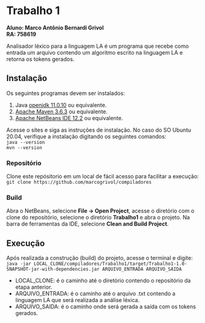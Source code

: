 # Trabalho 1
**Aluno: Marco Antônio Bernardi Grivol**\
**RA: 758619**

Analisador léxico para a linguagem LA é um programa que recebe como entrada um arquivo contendo um algoritmo escrito na linguagem LA e retorna os tokens gerados.

## Instalação
Os seguintes programas devem ser instalados:
1. Java [openjdk 11.0.10](https://openjdk.java.net/) ou equivalente.
2. [Apache Maven 3.6.3](https://maven.apache.org/) ou equivalente.
3. [Apache NetBeans IDE 12.2](https://netbeans.apache.org/) ou equivalente.

Acesse o sites e siga as instruções de instalação. No caso do SO Ubuntu 20.04, verifique a instalação digitando os seguintes comandos:\
``
java --version
``\
``
mvn --version
``
### Repositório
Clone este repósitorio em um local de fácil acesso para facilitar a execução: ``git clone https://github.com/marcogrivol/compiladores``

### Build
Abra o NetBeans, selecione **File → Open Project**, acesse o diretório com o clone do repositório, selecione o diretório **Trabalho1** e abra o projeto.
Na barra de ferramentas da IDE, selecione **Clean and Build Project**.

## Execução
Após realizada a construção (build) do projeto, acesse o terminal e digite: \
``java -jar LOCAL_CLONE/compiladores/Trabalho1/target/Trabalho1-1.0-SNAPSHOT-jar-with-dependencies.jar ARQUIVO_ENTRADA ARQUIVO_SAIDA``
* LOCAL_CLONE: é o caminho até o diretório contendo o repositório da etapa anterior.
* ARQUIVO_ENTRADA: é o caminho até o arquivo .txt contendo a linguagem LA que será realizada a análise léxica.
* ARQUIVO_SAIDA: é o caminho onde será gerada a saída com os tokens gerados.
